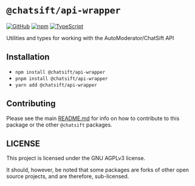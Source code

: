# `@chatsift/api-wrapper`

[![GitHub](https://img.shields.io/badge/License-GNU%20AGPLv3-yellow.svg)](https://github.com/ChatSift/packages/blob/main/LICENSE)
[![npm](https://img.shields.io/npm/v/@chatsift/api-wrapper?color=crimson&logo=npm)](https://www.npmjs.com/package/@chatsift/api-wrapper)
[![TypeScript](https://github.com/ChatSift/packages/actions/workflows/quality.yml/badge.svg)](https://github.com/ChatSift/packages/actions/workflows/quality.yml)

Utilities and types for working with the AutoModerator/ChatSift API

## Installation

- `npm install @chatsift/api-wrapper`
- `pnpm install @chatsift/api-wrapper`
- `yarn add @chatsift/api-wrapper`

## Contributing

Please see the main [README.md](https://github.com/ChatSift/packages) for info on how to contribute to this package or the other `@chatsift` packages.

## LICENSE

This project is licensed under the GNU AGPLv3 license.

It should, however, be noted that some packages are forks of other open source projects, and are therefore, sub-licensed.
